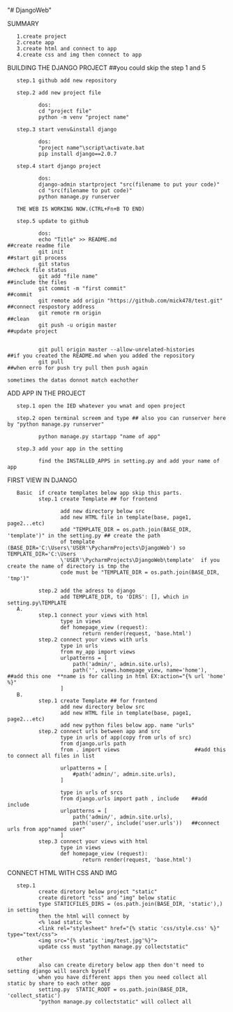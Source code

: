 "# DjangoWeb" 

SUMMARY

       1.create project
       2.create app
       3.create html and connect to app
       4.create css and img then connect to app

BUILDING THE DJANGO PROJECT ##you could skip the step 1 and 5

       step.1 github add new repository

       step.2 add new project file

              dos:
              cd "project file"
              python -m venv "project name"

       step.3 start venv&install django

              dos:
              "project name"\script\activate.bat
              pip install django==2.0.7

       step.4 start django project

              dos:
              django-admin startproject "src(filename to put your code)"
              cd "src(filename to put code)"
              python manage.py runserver

       THE WEB IS WORKING NOW.(CTRL+Fn+B TO END)

       step.5 update to github

              dos:
              echo "Title" >> README.md                                      ##create readme file
              git init                                                       ##start git process
              git status                                                     ##check file status
              git add "file name"                                            ##include the files
              git commit -m "first commit"                                   ##commit
              git remote add origin "https://github.com/mick478/test.git"    ##connect respostory address
              git remote rm origin                                           ##clean
              git push -u origin master                                      ##update project
              
              
              git pull origin master --allow-unrelated-histories             ##if you created the README.md when you added the repository
              git pull                                                       ##when erro for push try pull then push again
                                                                             sometimes the datas donnot match eachother 
              
ADD APP IN THE PROJECT

       step.1 open the IED whatever you wnat and open project
       
       step.2 open terminal screem and type ## also you can runserver here by "python manage.py runserver"
              
              python manage.py startapp "name of app"
              
       step.3 add your app in the setting
              
              find the INSTALLED_APPS in setting.py and add your name of app

FIRST VIEW IN DJANGO
       
       Basic  if create templates below app skip this parts.
              step.1 create Template ## for frontend

                     add new directory below src
                     add new HTML file in template(base, page1, page2...etc)
                     add "TEMPLATE_DIR = os.path.join(BASE_DIR, 'template')" in the setting.py ## create the path
                     of template (BASE_DIR='C:\Users\'USER'\PycharmProjects\DjangoWeb') so TEMPLATE_DIR='C:\Users
                     \'USER'\PycharmProjects\DjangoWeb\template'  if you create the name of directory is tmp the 
                     code must be "TEMPLATE_DIR = os.path.join(BASE_DIR, 'tmp')"

              step.2 add the adress to django
                     add TEMPLATE_DIR, to 'DIRS': [], which in setting.py\TEMPLATE
       A.
              step.1 connect your views with html
                     type in views
                     def homepage_view (request):
                            return render(request, 'base.html')
              step.2 connect your views with urls
                     type in urls
                     from my_app import views
                     urlpatterns = [
                         path('admin/', admin.site.urls),
                         path('', views.homepage_view, name='home'),       ##add this one  **name is for calling in html EX:action="{% url 'home' %}"
                     ]
       B.
              step.1 create Template ## for frontend       
                     add new directory below src
                     add new HTML file in template(base, page1, page2...etc)
                     add new python files below app. name "urls"              
              step.2 connect urls between app and src
                     type in urls of app(copy from urls of src)
                     from django.urls path
                     from . import views                        ##add this to connect all files in list

                     urlpatterns = [
                         #path('admin/', admin.site.urls),
                     ]
                     
                     type in urls of srcs
                     from django.urls import path , include    ##add include
                     urlpatterns = [
                         path('admin/', admin.site.urls),
                         path('user/', include('user.urls'))   ##connect urls from app"named user"
                     ]
              step.3 connect your views with html
                     type in views
                     def homepage_view (request):
                            return render(request, 'base.html')

CONNECT HTML WITH CSS AND IMG
       
       step.1 
              create diretory below project "static"
              create diretort "css" and "img" below static
              type STATICFILES_DIRS = (os.path.join(BASE_DIR, 'static'),) in setting
              then the html will connect by
              <% load static %>
              <link rel="stylesheet" href="{% static 'css/style.css' %}" type="text/css">
              <img src="{% static 'img/test.jpg'%}">
              update css must "python manage.py collectstatic"
                            
       other 
              also can create diretory below app then don't need to setting django will search byself
              when you have different apps then you need collect all static by share to each other app
              setting.py  STATIC_ROOT = os.path.join(BASE_DIR, 'collect_static')
              "python manage.py collectstatic" will collect all 
       

              
              
